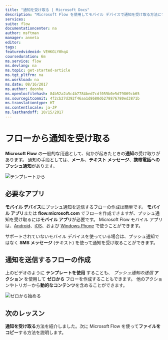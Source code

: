```yaml
---
title: "通知を受け取る | Microsoft Docs"
description: "Microsoft Flow を使用してモバイル デバイスで通知を受け取る方法について説明します。"
services: 
suite: flow
documentationcenter: na
author: msftman
manager: anneta
editor: 
tags: 
featuredvideoid: VEHKGLY0hq4
courseduration: 6m
ms.service: flow
ms.devlang: na
ms.topic: get-started-article
ms.tgt_pltfrm: na
ms.workload: na
ms.date: 08/16/2017
ms.author: deonhe
ms.openlocfilehash: 84b52a2a5c4b7784bed7cdf055b0e5d79869cb65
ms.sourcegitcommit: 4f2cb27d392f46aa1d8680d6278876780ed3871b
ms.translationtype: HT
ms.contentlocale: ja-JP
ms.lasthandoff: 10/15/2017
---
```

# <a name="get-notifications-from-a-flow"></a>フローから通知を受け取る
**Microsoft Flow** の一般的な用途として、何かが起きたときの**通知**の受け取りがあります。  通知の手段としては、**メール**、**テキスト メッセージ**、**携帯電話へのプッシュ通知**があります。

![テンプレートから](./media/learning-get-notifications/template-notifications.png)

## <a name="required-app"></a>必要なアプリ
**モバイル デバイス**にプッシュ通知を送信するフローの作成は簡単です。  **モバイル アプリ**または **flow.microsoft.com** でフローを作成できますが、プッシュ通知を受け取るには**モバイル アプリ**が必要です。 Microsoft Flow モバイル アプリは、[Android](https://aka.ms/flowmobiledocsandroid)、[iOS](https://aka.ms/flowmobiledocsios)、および [Windows Phone](https://aka.ms/flowmobilewindows) で使うことができます。

サポートされていないモバイル デバイスを使っている場合は、プッシュ通知ではなく **SMS メッセージ** (テキスト) を使って通知を受け取ることができます。

## <a name="creating-flows-that-send-notifications"></a>通知を送信するフローの作成
上のビデオのように **テンプレートを使用** することも、 *プッシュ通知の送信* **アクション** を使用して **ゼロから** フローを作成することもできます。  他のアクションやトリガーから**動的なコンテンツ**を含めることができます。

![ゼロから始める](./media/learning-get-notifications/notification-action.png)

## <a name="next-lesson"></a>次のレッスン
**通知を受け取る**方法を紹介しました。次に Microsoft Flow を使って**ファイルをコピー**する方法を説明します。

